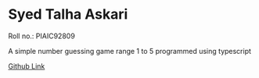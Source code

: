 # Syed Talha Askari

Roll no.: PIAIC92809

A simple number guessing game range 1 to 5 programmed using typescript

[Github Link](https://github.com/syedtalhaaskari/PIAIC_TypeScript_Assignments.git)